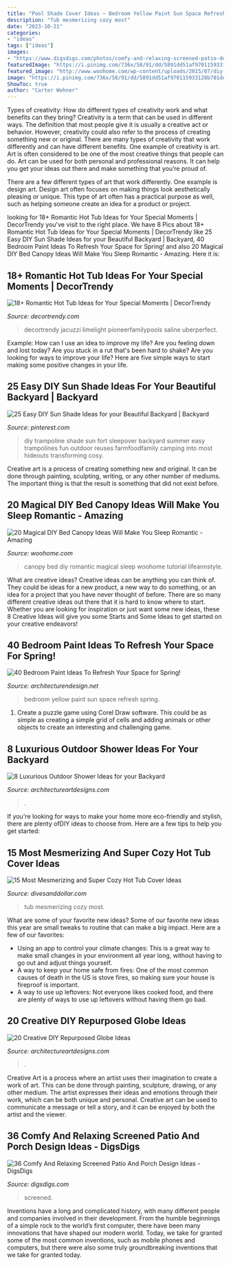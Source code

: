 ```yaml
---
title: "Pool Shade Cover Ideas ~ Bedroom Yellow Paint Sun Space Refresh Spring"
description: "Tub mesmerizing cozy most"
date: "2023-10-21"
categories:
- "ideas"
tags: ["ideas"]
images:
- "https://www.digsdigs.com/photos/comfy-and-relaxing-screened-patio-design-ideas-28.jpg"
featuredImage: "https://i.pinimg.com/736x/58/91/dd/5891dd51af970115933128b701de9b97.jpg"
featured_image: "http://www.woohome.com/wp-content/uploads/2015/07/diy-bed-canopy-woohome-16.jpg"
image: "https://i.pinimg.com/736x/58/91/dd/5891dd51af970115933128b701de9b97.jpg"
ShowToc: true
author: "Carter Wehner"
---
```



Types of creativity: How do different types of creativity work and what benefits can they bring?
Creativity is a term that can be used in different ways. The definition that most people give it is usually a creative act or behavior. However, creativity could also refer to the process of creating something new or original. There are many types of creativity that work differently and can have different benefits. 
One example of creativity is art. Art is often considered to be one of the most creative things that people can do. Art can be used for both personal and professional reasons. It can help you get your ideas out there and make something that you’re proud of. 

There are a few different types of art that work differently. One example is design art. Design art often focuses on making things look aesthetically pleasing or unique. This type of art often has a practical purpose as well, such as helping someone create an idea for a product or project.

	

		
looking for 18+ Romantic Hot Tub Ideas for Your Special Moments | DecorTrendy you've visit to the right place. We have 8 Pics about 18+ Romantic Hot Tub Ideas for Your Special Moments | DecorTrendy like 25 Easy DIY Sun Shade Ideas for your Beautiful Backyard | Backyard, 40 Bedroom Paint Ideas To Refresh Your Space for Spring! and also 20 Magical DIY Bed Canopy Ideas Will Make You Sleep Romantic - Amazing. Here it is:
		
    
## 18+ Romantic Hot Tub Ideas For Your Special Moments | DecorTrendy

<img loading=lazy src="https://decortrendy.com/wp-content/uploads/2020/02/Romantic-Hot-Tub-8.jpg" onerror="this.onerror=null;this.src='https://tse3.mm.bing.net/th?id=OIP.rtm4evDvtrb8UaIBxmu8twHaLH&amp;pid=15.1';" alt="18+ Romantic Hot Tub Ideas for Your Special Moments | DecorTrendy">

_Source: decortrendy.com_

>decortrendy jacuzzi limelight pioneerfamilypools saline uberperfect. 

	

Example: How can I use an idea to improve my life?
Are you feeling down and lost today? Are you stuck in a rut that's been hard to shake? Are you looking for ways to improve your life? Here are five simple ways to start making some positive changes in your life.

    
## 25 Easy DIY Sun Shade Ideas For Your Beautiful Backyard | Backyard

<img loading=lazy src="https://i.pinimg.com/736x/58/91/dd/5891dd51af970115933128b701de9b97.jpg" onerror="this.onerror=null;this.src='https://tse2.mm.bing.net/th?id=OIP.m668y-x0sTi9fmDJ7MV5ygHaLH&amp;pid=15.1';" alt="25 Easy DIY Sun Shade Ideas for your Beautiful Backyard | Backyard">

_Source: pinterest.com_

>diy trampoline shade sun fort sleepover backyard summer easy trampolines fun outdoor reuses farmfoodfamily camping into most hideouts transforming cosy. 

	

Creative art is a process of creating something new and original. It can be done through painting, sculpting, writing, or any other number of mediums. The important thing is that the result is something that did not exist before.

    
## 20 Magical DIY Bed Canopy Ideas Will Make You Sleep Romantic - Amazing

<img loading=lazy src="http://www.woohome.com/wp-content/uploads/2015/07/diy-bed-canopy-woohome-16.jpg" onerror="this.onerror=null;this.src='https://tse4.mm.bing.net/th?id=OIP.YIiPiE4aCrsLon3FvDQVHwHaNd&amp;pid=15.1';" alt="20 Magical DIY Bed Canopy Ideas Will Make You Sleep Romantic - Amazing">

_Source: woohome.com_

>canopy bed diy romantic magical sleep woohome tutorial lifeannstyle. 

	

What are creative ideas?
Creative ideas can be anything you can think of. They could be ideas for a new product, a new way to do something, or an idea for a project that you have never thought of before. There are so many different creative ideas out there that it is hard to know where to start. Whether you are looking for inspiration or just want some new ideas, these 8 Creative Ideas will give you some Starts and Some Ideas to get started on your creative endeavors!

    
## 40 Bedroom Paint Ideas To Refresh Your Space For Spring!

<img loading=lazy src="http://cdn.architecturendesign.net/wp-content/uploads/2016/05/AD-Yellow-Sun-Bedroom-Color-15.jpg" onerror="this.onerror=null;this.src='https://tse4.mm.bing.net/th?id=OIP.OTdQmqIo7FvipozcL4ncRQHaLH&amp;pid=15.1';" alt="40 Bedroom Paint Ideas To Refresh Your Space for Spring!">

_Source: architecturendesign.net_

>bedroom yellow paint sun space refresh spring. 

	

1. Create a puzzle game using Corel Draw software. This could be as simple as creating a simple grid of cells and adding animals or other objects to create an interesting and challenging game. 

    
## 8 Luxurious Outdoor Shower Ideas For Your Backyard

<img loading=lazy src="https://www.architectureartdesigns.com/wp-content/uploads/2019/04/hawaiian-luxury-768x1151.jpg" onerror="this.onerror=null;this.src='https://tse2.mm.bing.net/th?id=OIP.Swfdxs2gCX0PhDDPY0FrVAHaLG&amp;pid=15.1';" alt="8 Luxurious Outdoor Shower Ideas for your Backyard">

_Source: architectureartdesigns.com_

>. 

	

If you're looking for ways to make your home more eco-friendly and stylish, there are plenty ofDIY ideas to choose from. Here are a few tips to help you get started: 

    
## 15 Most Mesmerizing And Super Cozy Hot Tub Cover Ideas

<img loading=lazy src="https://www.divesanddollar.com/wp-content/uploads/2017/04/Hot-Tub-Cover-9.jpg" onerror="this.onerror=null;this.src='https://tse4.mm.bing.net/th?id=OIP.ujSt93AT9EWk1S9-0GS2JgHaLH&amp;pid=15.1';" alt="15 Most Mesmerizing and Super Cozy Hot Tub Cover Ideas">

_Source: divesanddollar.com_

>tub mesmerizing cozy most. 

	

What are some of your favorite new ideas?
Some of our favorite new ideas this year are small tweaks to routine that can make a big impact. Here are a few of our favorites: 
- Using an app to control your climate changes: This is a great way to make small changes in your environment all year long, without having to go out and adjust things yourself. 
- A way to keep your home safe from fires: One of the most common causes of death in the US is stove fires, so making sure your house is fireproof is important. 
- A way to use up leftovers: Not everyone likes cooked food, and there are plenty of ways to use up leftovers without having them go bad.

    
## 20 Creative DIY Repurposed Globe Ideas

<img loading=lazy src="http://www.architectureartdesigns.com/wp-content/uploads/2014/02/927.jpg" onerror="this.onerror=null;this.src='https://tse3.mm.bing.net/th?id=OIP.3FJ0rt3gxoPv9-3DiS4bgAHaHa&amp;pid=15.1';" alt="20 Creative DIY Repurposed Globe Ideas">

_Source: architectureartdesigns.com_

>. 

	

Creative Art is a process where an artist uses their imagination to create a work of art. This can be done through painting, sculpture, drawing, or any other medium. The artist expresses their ideas and emotions through their work, which can be both unique and personal. Creative art can be used to communicate a message or tell a story, and it can be enjoyed by both the artist and the viewer.

    
## 36 Comfy And Relaxing Screened Patio And Porch Design Ideas - DigsDigs

<img loading=lazy src="https://www.digsdigs.com/photos/comfy-and-relaxing-screened-patio-design-ideas-28.jpg" onerror="this.onerror=null;this.src='https://tse2.mm.bing.net/th?id=OIP.2FhbiMPDSPXK6OxQRUXODAHaLH&amp;pid=15.1';" alt="36 Comfy And Relaxing Screened Patio And Porch Design Ideas - DigsDigs">

_Source: digsdigs.com_

>screened. 

	

Inventions have a long and complicated history, with many different people and companies involved in their development. From the humble beginnings of a simple rock to the world’s first computer, there have been many innovations that have shaped our modern world. Today, we take for granted some of the most common inventions, such as mobile phones and computers, but there were also some truly groundbreaking inventions that we take for granted today.

